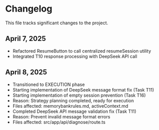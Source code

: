 # Changelog

This file tracks significant changes to the project.

## April 7, 2025
- Refactored ResumeButton to call centralized resumeSession utility
- Integrated T10 response processing with DeepSeek API call

## April 8, 2025
- Transitioned to EXECUTION phase
- Starting implementation of DeepSeek message format fix (Task T11)
- Starting implementation of empty session prevention (Task T16)
- Reason: Strategy planning completed, ready for execution
- Files affected: memorybankrules.md, activeContext.md
- Completed DeepSeek API message validation fix (Task T11)
- Reason: Prevent invalid message format errors
- Files affected: src/app/api/diagnose/route.ts
